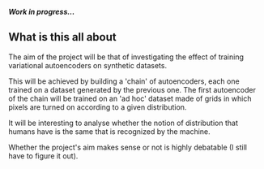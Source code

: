 ***Work in progress...***

## What is this all about

The aim of the project will be that of investigating the effect of training
variational autoencoders on synthetic datasets.

This will be achieved by building a 'chain' of autoencoders, each one trained
on a dataset generated by the previous one.
The first autoencoder of the chain will be trained on an 'ad hoc' dataset made
of grids in which pixels are turned on according to a given distribution.

It will be interesting to analyse whether the notion of distribution that
humans have is the same that is recognized by the machine.

Whether the project's aim makes sense or not is highly debatable (I still have
to figure it out).

